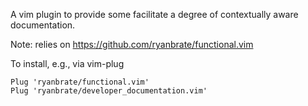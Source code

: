 A vim plugin to provide some facilitate a degree of contextually aware documentation.

Note: relies on https://github.com/ryanbrate/functional.vim

To install, e.g., via vim-plug

    Plug 'ryanbrate/functional.vim'
    Plug 'ryanbrate/developer_documentation.vim'
